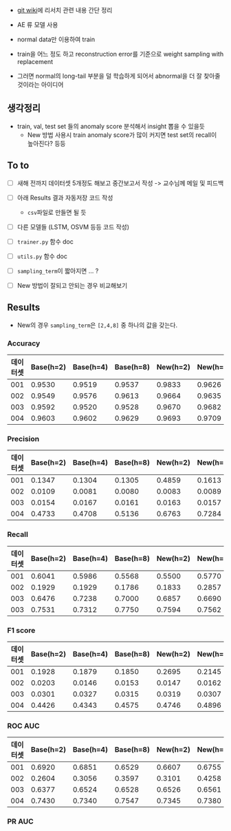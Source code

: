 - [git wiki](https://github.com/minsoo9506/my-paper/wiki)에 리서치 관련 내용 간단 정리

- AE 류 모델 사용
- normal data만 이용하여 train
- train을 어느 정도 하고 reconstruction error를 기준으로 weight sampling with replacement
- 그러면 normal의 long-tail 부분을 덜 학습하게 되어서 abnormal을 더 잘 찾아줄 것이라는 아이디어

## 생각정리
- train, val, test set 들의 anomaly score 분석해서 insight 뽑을 수 있을듯
  - New 방법 사용시 train anomaly score가 많이 커지면 test set의 recall이 높아진다? 등등

## To to
- [ ] 새해 전까지 데이터셋 5개정도 해보고 중간보고서 작성 -> 교수님께 메일 및 피드백
- [ ] 아래 Results 결과 자동저장 코드 작성
  - `csv`파일로 만들면 될 듯
- [ ] 다른 모델들 (LSTM, OSVM 등등 코드 작성)
- [ ] `trainer.py` 함수 doc
- [ ] `utils.py` 함수 doc
- [ ] `sampling_term`이 짧아지면 ... ?
- [ ] New 방법이 잘되고 안되는 경우 비교해보기


## Results
- New의 경우 `sampling_term`은 `[2,4,8]` 중 하나의 값을 갖는다.
### Accuracy
|데이터셋|Base(h=2)|Base(h=4)|Base(h=8)|New(h=2)|New(h=4)|New(h=8)|
|------|---|---|---|---|---|---|
|001|0.9530|0.9519|0.9537|0.9833|0.9626|0.9671|
|002|0.9549|0.9576|0.9613|0.9664|0.9635|0.9646|
|003|0.9592|0.9520|0.9528|0.9670|0.9682|0.9634|
|004|0.9603|0.9602|0.9629|0.9693|0.9709|0.9635|

### Precision
|데이터셋|Base(h=2)|Base(h=4)|Base(h=8)|New(h=2)|New(h=4)|New(h=8)|
|------|---|---|---|---|---|---|
|001|0.1347|0.1304|0.1305|0.4859|0.1613|0.1924|
|002|0.0109|0.0081|0.0080|0.0083|0.0089|0.0080|
|003|0.0154|0.0167|0.0161|0.0163|0.0157|0.0150|
|004|0.4733|0.4708|0.5136|0.6763|0.7284|0.5259|

### Recall
|데이터셋|Base(h=2)|Base(h=4)|Base(h=8)|New(h=2)|New(h=4)|New(h=8)|
|------|---|---|---|---|---|---|
|001|0.6041|0.5986|0.5568|0.5500|0.5770|0.5568|
|002|0.1929|0.1929|0.1786|0.1833|0.2857|0.2024|
|003|0.6476|0.7238|0.7000|0.6857|0.6690|0.6357|
|003|0.7531|0.7312|0.7750|0.7594|0.7562|0.8219|

### F1 score
|데이터셋|Base(h=2)|Base(h=4)|Base(h=8)|New(h=2)|New(h=4)|New(h=8)|
|------|---|---|---|---|---|---|
|001|0.1928|0.1879|0.1850|0.2695|0.2145|0.2373|
|002|0.0203|0.0146|0.0153|0.0147|0.0162|0.0151|
|003|0.0301|0.0327|0.0315|0.0319|0.0307|0.0293|
|004|0.4426|0.4343|0.4575|0.4746|0.4896|0.4493|

### ROC AUC
|데이터셋|Base(h=2)|Base(h=4)|Base(h=8)|New(h=2)|New(h=4)|New(h=8)|
|------|---|---|---|---|---|---|
|001|0.6920|0.6851|0.6529|0.6607|0.6755|0.6687|
|002|0.2604|0.3056|0.3597|0.3101|0.4258|0.4042|
|003|0.6377|0.6524|0.6528|0.6526|0.6561|0.6430|
|004|0.7430|0.7340|0.7547|0.7345|0.7380|0.7460|

### PR AUC